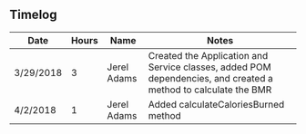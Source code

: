 ## Timelog

|  Date | Hours  | Name | Notes |
|-------|--------|------|-------|
|     3/29/2018  |     3   |   Jerel Adams   |   Created the Application and Service classes, added POM dependencies, and created a method to calculate the BMR  |
|     4/2/2018  |     1   |   Jerel Adams   |    Added calculateCaloriesBurned method  |
